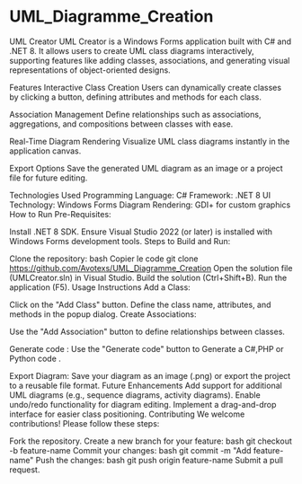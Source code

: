 # UML_Diagramme_Creation
UML Creator
UML Creator is a Windows Forms application built with C# and .NET 8. It allows users to create UML class diagrams interactively, supporting features like adding classes, associations, and generating visual representations of object-oriented designs.

Features
Interactive Class Creation
Users can dynamically create classes by clicking a button, defining attributes and methods for each class.

Association Management
Define relationships such as associations, aggregations, and compositions between classes with ease.

Real-Time Diagram Rendering
Visualize UML class diagrams instantly in the application canvas.

Export Options
Save the generated UML diagram as an image or a project file for future editing.

Technologies Used
Programming Language: C#
Framework: .NET 8
UI Technology: Windows Forms
Diagram Rendering: GDI+ for custom graphics
How to Run
Pre-Requisites:

Install .NET 8 SDK.
Ensure Visual Studio 2022 (or later) is installed with Windows Forms development tools.
Steps to Build and Run:

Clone the repository:
bash
Copier le code
git clone https://github.com/Avotexs/UML_Diagramme_Creation
Open the solution file (UMLCreator.sln) in Visual Studio.
Build the solution (Ctrl+Shift+B).
Run the application (F5).
Usage Instructions
Add a Class:

Click on the "Add Class" button.
Define the class name, attributes, and methods in the popup dialog.
Create Associations:

Use the "Add Association" button to define relationships between classes.

Generate code :
Use the "Generate code" button to Generate a C#,PHP or Python code .

Export Diagram:
Save your diagram as an image (.png) or export the project to a reusable file format.
Future Enhancements
Add support for additional UML diagrams (e.g., sequence diagrams, activity diagrams).
Enable undo/redo functionality for diagram editing.
Implement a drag-and-drop interface for easier class positioning.
Contributing
We welcome contributions! Please follow these steps:

Fork the repository.
Create a new branch for your feature:
bash
git checkout -b feature-name
Commit your changes:
bash
git commit -m "Add feature-name"
Push the changes:
bash
git push origin feature-name
Submit a pull request.
